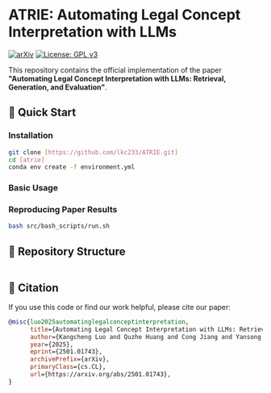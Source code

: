 # ATRIE: Automating Legal Concept Interpretation with LLMs

[![arXiv](https://img.shields.io/badge/arXiv-2501.01743-b31b1b.svg)](https://arxiv.org/abs/2501.01743)
[![License: GPL v3](https://img.shields.io/badge/License-GPLv3-blue.svg)](https://www.gnu.org/licenses/gpl-3.0)

This repository contains the official implementation of the paper **"Automating Legal Concept Interpretation with LLMs: Retrieval, Generation, and Evaluation"**.

## 🚀 Quick Start

### Installation
```bash
git clone [https://github.com/lkc233/ATRIE.git]
cd [atrie]
conda env create -f environment.yml
```

### Basic Usage


### Reproducing Paper Results
```bash
bash src/bash_scripts/run.sh
```

## 📂 Repository Structure
```

```

## 🤝 Citation

If you use this code or find our work helpful, please cite our paper:
```bibtex
@misc{luo2025automatinglegalconceptinterpretation,
      title={Automating Legal Concept Interpretation with LLMs: Retrieval, Generation, and Evaluation}, 
      author={Kangcheng Luo and Quzhe Huang and Cong Jiang and Yansong Feng},
      year={2025},
      eprint={2501.01743},
      archivePrefix={arXiv},
      primaryClass={cs.CL},
      url={https://arxiv.org/abs/2501.01743}, 
}
```
